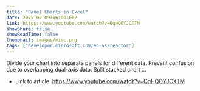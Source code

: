 ```yaml
---
title: "Panel Charts in Excel"
date: 2025-02-09T16:00:06Z
link: https://www.youtube.com/watch?v=QqHQOYJCXTM
showShare: false
showReadTime: false
thumbnail: images/misc.png
tags: ["developer.microsoft.com/en-us/reactor"]
---
```

Divide your chart into separate panels for different data. Prevent confusion due to overlapping dual-axis data. Split stacked chart ...

- Link to article: https://www.youtube.com/watch?v=QqHQOYJCXTM